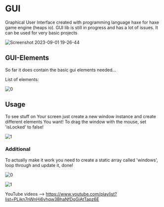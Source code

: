 # GUI
Graphical User Interface created with programming language haxe for haxe game engine (heaps io). GUI lib is still in progress and has a lot of issues. It can be used for very basic projects

![Screenshot 2023-09-01 19-26-44](https://github.com/PrettyBoyFlackoo/GUI/assets/95177386/5e2a6907-5ac2-475b-9fb8-e4ea30a80818)

## GUI-Elements
So far it does contain the basic gui elements needed...

List of elements:

![0](https://github.com/PrettyBoyFlackoo/GUI/assets/95177386/32e51dc0-3339-4b3c-bd34-56977e11a111)


## Usage
To see stuff on Your screen just create a new window instance and create different elements You want! To drag the window with the mouse, set 'isLocked' to false!

![1](https://github.com/PrettyBoyFlackoo/GUI/assets/95177386/dbd8f98a-9869-4d7f-83d9-f7e4a10a184e)

### Additional
To actually make it work you need to create a static array called 'windows', loop through and update it, done!

![0](https://github.com/PrettyBoyFlackoo/GUI/assets/95177386/a8f382c0-c7f3-4a64-a282-8ba59f6ef665)

![1](https://github.com/PrettyBoyFlackoo/GUI/assets/95177386/1411d01c-8428-4b7d-b30f-9bc144fc8fbb)


YouTube videos --> https://www.youtube.com/playlist?list=PLikn7nWnHi6vhqw3BhaNfDqGiAtTapz6E
